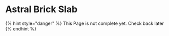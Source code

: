 # Astral Brick Slab

{% hint style="danger" %}
This Page is not complete yet. Check back later
{% endhint %}

